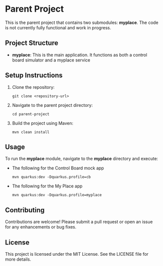 # Parent Project

This is the parent project that contains two submodules: **myplace**.
The code is not currently fully functional and work in progress.

## Project Structure

- **myplace**: This is the main application. It functions as both a control board simulator and a myplace service

## Setup Instructions

1. Clone the repository:
   ```
   git clone <repository-url>
   ```

2. Navigate to the parent project directory:
   ```
   cd parent-project
   ```

3. Build the project using Maven:
   ```
   mvn clean install
   ```

## Usage

To run the **myplace** module, navigate to the **myplace** directory and execute:
- The following for the Control Board mock app
  ```
  mvn quarkus:dev -Dquarkus.profile=cb
  ```
- The following for the My Place app
  ```
  mvn quarkus:dev -Dquarkus.profile=myplace
  ```

## Contributing

Contributions are welcome! Please submit a pull request or open an issue for any enhancements or bug fixes.

## License

This project is licensed under the MIT License. See the LICENSE file for more details.
